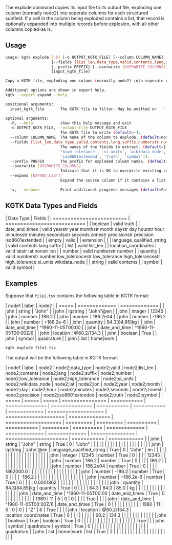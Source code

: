 The explode command copies its input file to its output file, exploding one
column (normally node2) into seperate columns for esch structured subfield. If
a cell in the column being exploded contains a list, that record is optionally
expanded into multiple records before explosion, with all other columns
copied-as is.

## Usage

```bash
usage: kgtk explode [-h] [-o OUTPUT_KGTK_FILE] [--column COLUMN_NAME]
                    [--fields {list_len,data_type,valid,contents,lang,suffix,numberstr,number,low_tolerancestr,low_tolerance,high_tolerancestr,high_tolerance,si_units,wikidata_node,latstr,lat,lonstr,lon,yearstr,year,monthstr,month,daystr,day,hourstr,hour,minutesstr,minutes,secondsstr,seconds,zonestr,precisionstr,precision,iso8601extended,truth,symbol} [{list_len,data_type,valid,contents,lang,suffix,numberstr,number,low_tolerancestr,low_tolerance,high_tolerancestr,high_tolerance,si_units,wikidata_node,latstr,lat,lonstr,lon,yearstr,year,monthstr,month,daystr,day,hourstr,hour,minutesstr,minutes,secondsstr,seconds,zonestr,precisionstr,precision,iso8601extended,truth,symbol} ...]]
                    [--prefix PREFIX] [--overwrite [OVERWRITE_COLUMNS]] [--expand [EXPAND_LIST]] [-v]
                    [input_kgtk_file]

Copy a KGTK file, exploding one column (normally node2) into seperate columns for each subfield. If a cell in the column being exploded contains a list, that record is optionally expanded into multiple records before explosion, with all other columns copied-as is.

Additional options are shown in expert help.
kgtk --expert expand --help

positional arguments:
  input_kgtk_file       The KGTK file to filter. May be omitted or '-' for stdin (default=-).

optional arguments:
  -h, --help            show this help message and exit
  -o OUTPUT_KGTK_FILE, --output-file OUTPUT_KGTK_FILE
                        The KGTK file to write (default=-).
  --column COLUMN_NAME  The name of the column to explode. (default=node2).
  --fields {list_len,data_type,valid,contents,lang,suffix,numberstr,number,low_tolerancestr,low_tolerance,high_tolerancestr,high_tolerance,si_units,wikidata_node,latstr,lat,lonstr,lon,yearstr,year,monthstr,month,daystr,day,hourstr,hour,minutesstr,minutes,secondsstr,seconds,zonestr,precisionstr,precision,iso8601extended,truth,symbol} [{list_len,data_type,valid,contents,lang,suffix,numberstr,number,low_tolerancestr,low_tolerance,high_tolerancestr,high_tolerance,si_units,wikidata_node,latstr,lat,lonstr,lon,yearstr,year,monthstr,month,daystr,day,hourstr,hour,minutesstr,minutes,secondsstr,seconds,zonestr,precisionstr,precision,iso8601extended,truth,symbol} ...]
                        The names of the fields to extract. (default=['data_type', 'valid', 'list_len', 'contents', 'lang', 'suffix', 'number', 'low_tolerance',
                        'high_tolerance', 'si_units', 'wikidata_node', 'lat', 'lon', 'year', 'month', 'day', 'hour', 'minutes', 'seconds', 'zonestr', 'precision',
                        'iso8601extended', 'truth', 'symbol']).
  --prefix PREFIX       The prefix for exploded column names. (default=node2;).
  --overwrite [OVERWRITE_COLUMNS]
                        Indicate that it is OK to overwrite existing columns. (default=False).
  --expand [EXPAND_LIST]
                        Expand the source column if it contains a list, else fail. (default=False).

  -v, --verbose         Print additional progress messages (default=False).
```

## KGTK Data Types and Fields

| Data Type                 | Fields                      |
| ========================= | =========================== |
| boolean                   | valid truth                 |
| date_and_times            | valid yearstr year monthstr month daystr day hourstr hour minutesstr minutes secondsstr seconds zonestr precisionstr precision iso8601extended |
| empty                     | valid                       |
| extension                 |                             |
| language_qualified_string | valid contents lang suffix  |
| list                      | valid list_len              |
| location_coordinates      | valid latstr lat nonstr lon |
| number                    | valid numberstr number      |
| quantity                  | valid numberstr number low_tolerancestr low_tolerance high_tolerancestr high_tolerance si_units wikidata_node |
| string                    | valid contents              |
| symbol                    | valid symbol                |

## Examples

Suppose that `file1.tsv` contains the following table in KGTK format:

| node1 | label         | node2         |
| ===== | ============= | ============= |
| john  | string        | "John"        |
| john  | lqstring      | "John"@en     |
| john  | integer       | 12345         |
| john  | number        | 186.2         |
| john  | number        | 186.2e04      |
| john  | number        | -186.2        |
| john  | number        | +186.2e-6     |
| john  | quantity      | 84.3[84,85]kg |
| john  | date_and_time | ^1960-11-05T00:00 |
| john  | date_and_time | ^1960-11-05T00:00Z/6 |
| john  | location      | @60.2/134.3   |
| john  | boolean       | True          |
| john  | symbol        | quadrature    |
| john  | list          | home\|work    |


```bash
kgtk explode file1.tsv
```

The output will be the following table in KGTK format:

| node1 | label | node2 | node2;data_type | node2;valid | node2;list_len | node2;contents | node2;lang | node2;suffix | node2;number | node2;low_tolerance | node2;high_tolerance | node2;si_units | node2;wikidata_node | node2;lat | node2;lon | node2;year | node2;month | node2;day | node2;hour | node2;minutes | node2;seconds | node2;zonestr | node2;precision | node2;iso8601extended | node2;truth | node2;symbol |
| ===== | ===== | ===== | =============== | =========== | ============== | ============== | =========== | =========== | ============ | =================== | ==================== | ============== | =================== | ========= | ========= | ========== | =========== | ========= | ========== | ============= | ============= | ============= | =============== | ===================== | =========== | ============ |
| john | string | "John" | string | True | 0 | "John" |  |  |  |  |  |  |  |  |  |  |  |  |  |  |  |  |  |  |  |  |
| john | lqstring | 'John'@en | language_qualified_string | True | 0 | "John" | en |  |  |  |  |  |  |  |  |  |  |  |  |  |  |  |  |  |  |  |
| john | integer | 12345 | number | True | 0 |  |  |  | 12345 |  |  |  |  |  |  |  |  |  |  |  |  |  |  |  |  |  |
| john | number | 186.2 | number | True | 0 |  |  |  | 186.2 |  |  |  |  |  |  |  |  |  |  |  |  |  |  |  |  |  |
| john | number | 186.2e04 | number | True | 0 |  |  |  | 1862000.0 |  |  |  |  |  |  |  |  |  |  |  |  |  |  |  |  |  |
| john | number | -186.2 | number | True | 0 |  |  |  | -186.2 |  |  |  |  |  |  |  |  |  |  |  |  |  |  |  |  |  |
| john | number | +186.2e-6 | number | True | 0 |  |  |  | 0.0001862 |  |  |  |  |  |  |  |  |  |  |  |  |  |  |  |  |  |
| john | quantity | 84.3[84,85]kg | quantity | True | 0 |  |  |  | 84.3 | 84.0 | 85.0 | kg |  |  |  |  |  |  |  |  |  |  |  |  |  |  |
| john | date_and_time | ^1960-11-05T00:00 | date_and_times | True | 0 |  |  |  |  |  |  |  |  |  |  | 1960 | 11 | 5 | 0 | 0 |  |  |  | True |  |  |
| john | date_and_time | ^1980-11-05T00:00Z/6 | date_and_times | True | 0 |  |  |  |  |  |  |  |  |  |  | 1980 | 11 | 5 | 0 | 0 |  | "Z" | 6 | True |  |  |
| john | location | @60.2/134.3 | location_coordinates | True | 0 |  |  |  |  |  |  |  |  | 60.2 | 134.3 |  |  |  |  |  |  |  |  |  |  |  |
| john | boolean | True | boolean | True | 0 |  |  |  |  |  |  |  |  |  |  |  |  |  |  |  |  |  |  |  | True |  |
| john | symbol | quadrature | symbol | True | 0 |  |  |  |  |  |  |  |  |  |  |  |  |  |  |  |  |  |  |  |  | quadrature |
| john | list | home\|work | list | True | 2 |  |  |  |  |  |  |  |  |  |  |  |  |  |  |  |  |  |  |  |  |  |
